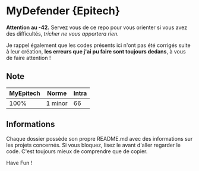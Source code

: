 # MyDefender {Epitech}

**Attention au -42.** Servez vous de ce repo pour vous orienter si vous avez des difficultés, *tricher ne vous apportera rien.*

Je rappel également que les codes présents ici n'ont pas été corrigés suite à leur création, **les erreurs que j'ai pu faire sont toujours dedans**, à vous de faire attention !

## Note

| MyEpitech | Norme | Intra
|--|--|--|
| 100% | 1 minor | 66

## Informations

Chaque dossier possède son propre README.md avec des informations sur les projets concernés. Si vous bloquez, lisez le avant d'aller regarder le code. C'est toujours mieux de comprendre que de copier.

Have Fun !